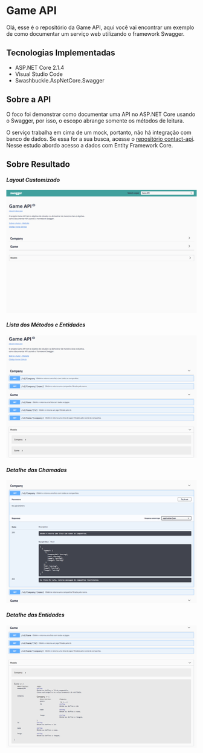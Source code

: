 # Game API
Olá, esse é o repositório da Game API, aqui você vai encontrar um exemplo de como documentar um serviço web utilizando o framework Swagger.

## Tecnologias Implementadas
* ASP.NET Core 2.1.4
* Visual Studio Code
* Swashbuckle.AspNetCore.Swagger

## Sobre a API
O foco foi demonstrar como documentar uma API no ASP.NET Core usando o Swagger, por isso, o escopo abrange somente os métodos de leitura.

O serviço trabalha em cima de um mock, portanto, não há integração com banco de dados. Se essa for a sua busca, acesse o [repositório contact-api](../../../contact-api). Nesse estudo abordo acesso a dados com Entity Framework Core.

## Sobre Resultado

#### *Layout Customizado* ####
![](wwwroot/images/game-api-screenshot-1.png)

#### *Lista dos Métodos e Entidades* ####
![](wwwroot/images/game-api-screenshot-2.png)

#### *Detalhe das Chamadas* ####
![](wwwroot/images/game-api-screenshot-3.png)

#### *Detalhe das Entidades* ####
![](wwwroot/images/game-api-screenshot-4.png)

